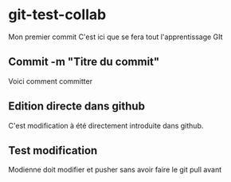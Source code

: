 # git-test-collab

Mon premier commit
C'est ici que se fera tout l'apprentissage GIt

## Commit -m "Titre du commit"
Voici comment committer

## Edition directe dans github 
C'est modification à été directement introduite dans github.

## Test modification 
Modienne doit modifier et pusher sans avoir faire le git pull avant 
